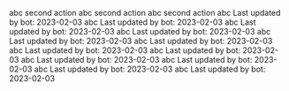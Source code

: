 abc
second action
abc
second action
abc
second action
abc
Last updated by bot: 2023-02-03
abc
Last updated by bot: 2023-02-03
abc
Last updated by bot: 2023-02-03
abc
Last updated by bot: 2023-02-03
abc
Last updated by bot: 2023-02-03
abc
Last updated by bot: 2023-02-03
abc
Last updated by bot: 2023-02-03
abc
Last updated by bot: 2023-02-03
abc
Last updated by bot: 2023-02-03
abc
Last updated by bot: 2023-02-03
abc
Last updated by bot: 2023-02-03
abc
Last updated by bot: 2023-02-03
